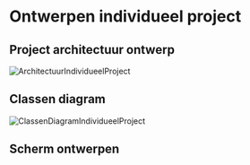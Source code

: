 # Ontwerpen individueel project

## Project architectuur ontwerp
![ArchitectuurIndividueelProject](https://user-images.githubusercontent.com/58418773/202923457-ac4b5b5b-817c-49d0-a968-fdaed89f05df.png)

## Classen diagram
![ClassenDiagramIndividueelProject](https://user-images.githubusercontent.com/58418773/202924960-73bfd3fe-1d70-42ce-9130-db8a0b9b058e.png)

## Scherm ontwerpen